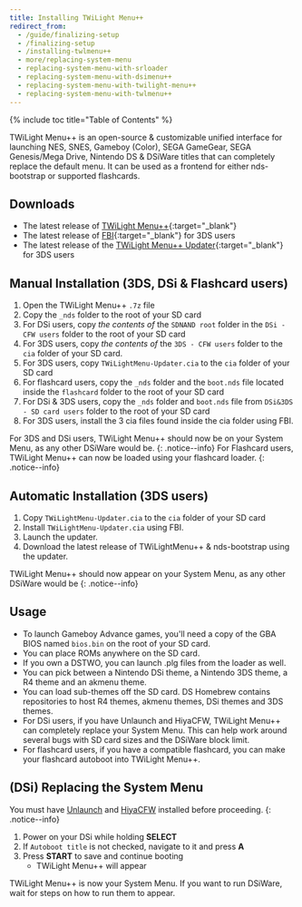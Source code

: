 ```yaml
---
title: Installing TWiLight Menu++
redirect_from:
  - /guide/finalizing-setup
  - /finalizing-setup
  - /installing-twlmenu++
  - more/replacing-system-menu
  - replacing-system-menu-with-srloader
  - replacing-system-menu-with-dsimenu++
  - replacing-system-menu-with-twilight-menu++
  - replacing-system-menu-with-twlmenu++
---
```


{% include toc title="Table of Contents" %}

TWiLight Menu++ is an open-source & customizable unified interface for launching NES, SNES, Gameboy (Color), SEGA GameGear, SEGA Genesis/Mega Drive, Nintendo DS & DSiWare titles that can completely replace the default menu. It can be used as a frontend for either nds-bootstrap or supported flashcards.

## Downloads

- The latest release of [TWiLight Menu++](https://github.com/RocketRobz/TWiLightMenu/releases){:target="_blank"}
- The latest release of [FBI](https://github.com/Steveice10/FBI/releases){:target="_blank"} for 3DS users
- The latest release of the [TWiLight Menu++ Updater](https://github.com/RocketRobz/TWiLightMenu-Updater/releases){:target="_blank"} for 3DS users

## Manual Installation (3DS, DSi & Flashcard users)

1. Open the TWiLight Menu++ `.7z` file
2. Copy the `_nds` folder to the root of your SD card
3. For DSi users, copy *the contents of* the `SDNAND root` folder in the `DSi - CFW users` folder to the root of your SD card
4. For 3DS users, copy *the contents of* the `3DS - CFW users` folder to the `cia` folder of your SD card.
5. For 3DS users, copy `TWiLightMenu-Updater.cia` to the `cia` folder of your SD card
5. For flashcard users, copy the `_nds` folder and the `boot.nds` file located inside the `flashcard` folder to the root of your SD card
6. For DSi & 3DS users, copy the `_nds` folder and `boot.nds` file from `DSi&3DS - SD card users` folder to the root of your SD card
7. For 3DS users, install the 3 cia files found inside the cia folder using FBI.

For 3DS and DSi users, TWiLight Menu++ should now be on your System Menu, as any other DSiWare would be.
{: .notice--info}
For Flashcard users, TWiLight Menu++ can now be loaded using your flashcard loader.
{: .notice--info}

## Automatic Installation (3DS users)

1. Copy `TWiLightMenu-Updater.cia` to the `cia` folder of your SD card
2. Install `TWiLightMenu-Updater.cia` using FBI.
3. Launch the updater.
4. Download the latest release of TWiLightMenu++ & nds-bootstrap using the updater.

TWiLight Menu++ should now appear on your System Menu, as any other DSiWare would be
{: .notice--info}

## Usage

- To launch Gameboy Advance games, you'll need a copy of the GBA BIOS named `bios.bin` on the root of your SD card.
- You can place ROMs anywhere on the SD card.
- If you own a DSTWO, you can launch .plg files from the loader as well.
- You can pick between a Nintendo DSi theme, a Nintendo 3DS theme, a R4 theme and an akmenu theme.
- You can load sub-themes off the SD card. DS Homebrew contains repositories to host R4 themes, akmenu themes, DSi themes and 3DS themes.
- For DSi users, if you have Unlaunch and HiyaCFW, TWiLight Menu++ can completely replace your System Menu. This can help work around several bugs with SD card sizes and the DSiWare block limit.
- For flashcard users, if you have a compatible flashcard, you can make your flashcard autoboot into TWiLight Menu++.

## (DSi) Replacing the System Menu

You must have [Unlaunch](/guide/installing-unlaunch/) and [HiyaCFW](/guide/installing-hiyacfw/) installed before proceeding.
{: .notice--info}

1. Power on your DSi while holding **SELECT**
2. If `Autoboot title` is not checked, navigate to it and press **A**
3. Press **START** to save and continue booting
    - TWiLight Menu++ will appear

TWiLight Menu++ is now your System Menu. If you want to run DSiWare, wait for steps on how to run them to appear.
